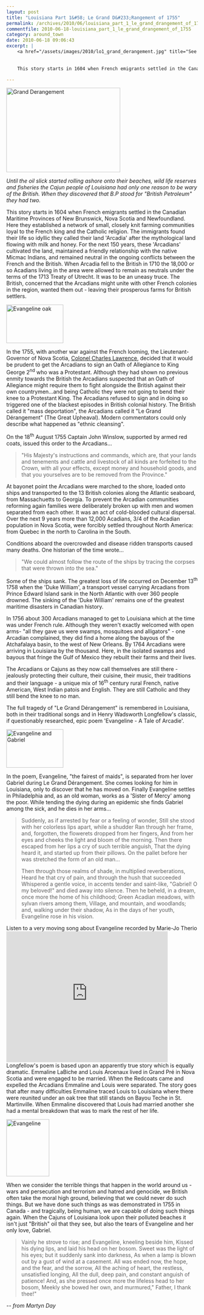 ```yaml
---
layout: post
title: "Louisiana Part 1&#58; Le Grand D&#233;Rangement of 1755"
permalink: /archives/2010/06/louisiana_part_1_le_grand_drangement_of_1755.html
commentfile: 2010-06-18-louisiana_part_1_le_grand_drangement_of_1755
category: around_town
date: 2010-06-18 09:06:43
excerpt: |
    <a href="/assets/images/2010/lo1_grand_derangement.jpg" title="See larger version of - Grand Derangement"><img src="/assets/images/2010/lo1_grand_derangement_thumb.jpg" width="300" height="222" alt="Grand Derangement" class="photo center" /></a>
    
    
    This story starts in 1604 when French emigrants settled in the Canadian Maritime Provinces of New Brunswick, Nova Scotia and Newfoundland. Here they established a network of small, closely knit farming communities loyal to the French king and the Catholic religion. The immigrants found their life so idyllic they called their land 'Arcadia' after the mythological land flowing with milk and honey. For the next 150 years, these 'Arcadians' cultivated the land, maintained a friendly relationship with the native Micmac Indians, and remained neutral in the ongoing conflicts between the French and the British. When Arcadia fell to the British in 1710 the 18,000 or so Acadians living in the area were allowed to remain as neutrals under the terms of the 1713 Treaty of Utrecht. It was to be an uneasy truce. The British, concerned that the Arcadians might unite with other French colonies in the region, wanted them out - leaving their prosperous farms for British settlers.

---
```


<a href="/assets/images/2010/lo1_grand_derangement.jpg" title="See larger version of - Grand Derangement"><img src="/assets/images/2010/lo1_grand_derangement_thumb.jpg" width="300" height="222" alt="Grand Derangement" class="photo center" /></a>

*Until the oil slick started rolling ashore onto their beaches, wild life reserves and fisheries the Cajun people of Louisiana had only one reason to be wary of the British. When they discovered that B.P stood for "British Petroleum" they had two.*

This story starts in 1604 when French emigrants settled in the Canadian Maritime Provinces of New Brunswick, Nova Scotia and Newfoundland. Here they established a network of small, closely knit farming communities loyal to the French king and the Catholic religion. The immigrants found their life so idyllic they called their land 'Arcadia' after the mythological land flowing with milk and honey. For the next 150 years, these 'Arcadians' cultivated the land, maintained a friendly relationship with the native Micmac Indians, and remained neutral in the ongoing conflicts between the French and the British. When Arcadia fell to the British in 1710 the 18,000 or so Acadians living in the area were allowed to remain as neutrals under the terms of the 1713 Treaty of Utrecht. It was to be an uneasy truce. The British, concerned that the Arcadians might unite with other French colonies in the region, wanted them out - leaving their prosperous farms for British settlers.

<a href="/assets/images/2010/lo1_evangeline-oak-saint.jpg" title="See larger version of - Evangeline oak"><img src="/assets/images/2010/lo1_evangeline-oak-saint_thumb.jpg" width="150" height="101" alt="Evangeline oak" class="photo right" /></a>

In the 1755, with another war against the French looming, the Lieutenant-Governor of Nova Scotia, [Colonel Charles Lawrence](http://en.wikipedia.org/wiki/Charles_Lawrence), decided that it would be prudent to get the Arcadians to sign an Oath of Allegiance to King George 2<sup>nd</sup> who was a Protestant. Although they had shown no previous enmity towards the British the Arcadians suspected that an Oath of Allegiance might require them to fight alongside the British against their own countrymen...and being Catholic they were not going to bend their knee to a Protestant King. The Arcadians refused to sign and in doing so triggered one of the blackest episodes in British colonial history. The British called it "mass deportation", the Arcadians called it "Le Grand Dérangement" (The Great Upheaval). Modern commentators could only describe what happened as "ethnic cleansing".

On the 18<sup>th</sup> August 1755 Captain John Winslow, supported by armed red coats, issued this order to the Arcadians...

> "His Majesty's instructions and commands, which are, that your lands and tenements and cattle and livestock of all kinds are forfeited to the Crown, with all your effects, except money and household goods, and that you yourselves are to be removed from the Province."

At bayonet point the Arcadians were marched to the shore, loaded onto ships and transported to the 13 British colonies along the Atlantic seaboard, from Massachuetts to Georgia. To prevent the Arcadian communities reforming again families were deliberately broken up with men and women separated from each other. It was an act of cold-blooded cultural dispersal. Over the next 9 years more than 12,000 Acadians, 3/4 of the Acadian population in Nova Scotia, were forcibly settled throughout North America: from Quebec in the north to Carolina in the South.

Conditions aboard the overcrowded and disease ridden transports caused many deaths. One historian of the time wrote...

> "We could almost follow the route of the ships by tracing the corpses that were thrown into the sea."

Some of the ships sank. The greatest loss of life occurred on December 13<sup>th</sup> 1758 when the 'Duke William', a transport vessel carrying Arcadians from Prince Edward Island sank in the North Atlantic with over 360 people drowned. The sinking of the 'Duke William' remains one of the greatest maritime disasters in Canadian history.

In 1756 about 300 Arcadians managed to get to Louisiana which at the time was under French rule. Although they weren't exactly welcomed with open arms- "all they gave us were swamps, mosquitoes and alligators" - one Arcadian complained, they did find a home along the bayous of the Atchafalaya basin, to the west of New Orleans. By 1764 Arcadians were arriving in Louisiana by the thousand. Here, in the isolated swamps and bayous that fringe the Gulf of Mexico they rebuilt their farms and their lives.

The Arcadians or Cajuns as they now call themselves are still there - jealously protecting their culture, their cuisine, their music, their traditions and their language - a unique mix of 16<sup>th</sup> century rural French, native American, West Indian patois and English. They are still Catholic and they still bend the knee to no man.

The full tragedy of "Le Grand Dérangement" is remembered in Louisiana, both in their traditional songs and in Henry Wadsworth Longfellow's classic, if questionably researched, epic poem 'Evangeline - A Tale of Arcadie'.

<a href="/assets/images/2010/lo1_Evangeline-and-Gabriel.jpg" title="See larger version of - Evangeline and Gabriel"><img src="/assets/images/2010/lo1_Evangeline-and-Gabriel_thumb.jpg" width="150" height="101" alt="Evangeline and Gabriel" class="photo right" /></a>

In the poem, Evangeline, "the fairest of maids", is separated from her lover Gabriel during Le Grand Dérangement. She comes looking for him in Louisiana, only to discover that he has moved on. Finally Evangeline settles in Philadelphia and, as an old woman, works as a 'Sister of Mercy' among the poor. While tending the dying during an epidemic she finds Gabriel among the sick, and he dies in her arms...

<blockquote>
Suddenly, as if arrested by fear or a feeling of wonder,
Still she stood with her colorless lips apart, while a shudder
Ran through her frame, and, forgotten, the flowerets dropped from her fingers,
And from her eyes and cheeks the light and bloom of the morning.
Then there escaped from her lips a cry of such terrible anguish,
That the dying heard it, and started up from their pillows.
On the pallet before her was stretched the form of an old man...

Then through those realms of shade, in multiplied reverberations,
Heard he that cry of pain, and through the hush that succeeded
Whispered a gentle voice, in accents tender and saint-like,
"Gabriel! O my beloved!" and died away into silence.
Then he beheld, in a dream, once more the home of his childhood;
Green Acadian meadows, with sylvan rivers among them,
Village, and mountain, and woodlands; and, walking under their shadow,
As in the days of her youth, Evangeline rose in his vision.

</blockquote>
<div markdown="1" class="center">
Listen to a very moving song about Evangeline recorded by Marie-Jo Therio

<object width="425" height="344">
<param name="movie" value="/assets/images/2010/vbxvf2OflWk&hl=en_US&fs=1&rel=0"></param><param name="allowFullScreen" value="true"></param><param name="allowscriptaccess" value="always"></param><embed src="http://www.youtube.com/v/vbxvf2OflWk&hl=en_US&fs=1&rel=0" type="application/x-shockwave-flash" allowscriptaccess="always" allowfullscreen="true" width="425" height="344"></embed></object>

</div>
Longfellow's poem is based upon an apparently true story which is equally dramatic. Emmaline LaBiche and Louis Arcenaux lived in Grand Pré in Nova Scotia and were engaged to be married. When the Redcoats came and expelled the Arcadians Emmaline and Louis were separated. The story goes that after many difficulties Emmaline traced Louis to Louisiana where there were reunited under an oak tree that still stands on Bayou Teche in St. Martinville. When Emmaline discovered that Louis had married another she had a mental breakdown that was to mark the rest of her life.

<a href="/assets/images/2010/lo1_evangeline.jpg" title="See larger version of - Evangeline"><img src="/assets/images/2010/lo1_evangeline_thumb.jpg" width="113" height="150" alt="Evangeline" class="photo right" /></a>

When we consider the terrible things that happen in the world around us - wars and persecution and terrorism and hatred and genocide, we British often take the moral high ground, believing that we could never do such things. But we have done such things as was demonstrated in 1755 in Canada - and tragically, being human, we are capable of doing such things again. When the Cajuns of Louisiana look upon their polluted beaches it isn't just "British" oil that they see, but also the tears of Evangeline and her only love, Gabriel.

> Vainly he strove to rise; and Evangeline, kneeling beside him,
>  Kissed his dying lips, and laid his head on her bosom.
>  Sweet was the light of his eyes; but it suddenly sank into darkness,
>  As when a lamp is blown out by a gust of wind at a casement.
>  All was ended now, the hope, and the fear, and the sorrow,
>  All the aching of heart, the restless, unsatisfied longing,
>  All the dull, deep pain, and constant anguish of patience!
>  And, as she pressed once more the lifeless head to her bosom,
>  Meekly she bowed her own, and murmured," Father, I thank thee!"
> 
> 
 <cite>-- from Martyn Day</cite>
